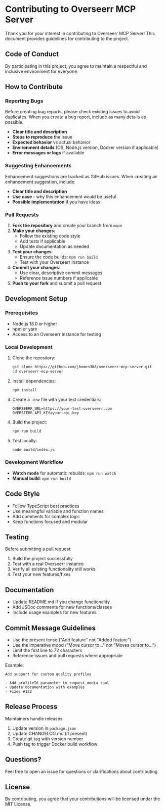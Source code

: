 # Contributing to Overseerr MCP Server

Thank you for your interest in contributing to Overseerr MCP Server! This document provides guidelines for contributing to the project.

## Code of Conduct

By participating in this project, you agree to maintain a respectful and inclusive environment for everyone.

## How to Contribute

### Reporting Bugs

Before creating bug reports, please check existing issues to avoid duplicates. When you create a bug report, include as many details as possible:

- **Clear title and description**
- **Steps to reproduce** the issue
- **Expected behavior** vs actual behavior
- **Environment details** (OS, Node.js version, Docker version if applicable)
- **Error messages or logs** if available

### Suggesting Enhancements

Enhancement suggestions are tracked as GitHub issues. When creating an enhancement suggestion, include:

- **Clear title and description**
- **Use case** - why this enhancement would be useful
- **Possible implementation** if you have ideas

### Pull Requests

1. **Fork the repository** and create your branch from `main`
2. **Make your changes**:
   - Follow the existing code style
   - Add tests if applicable
   - Update documentation as needed
3. **Test your changes**:
   - Ensure the code builds: `npm run build`
   - Test with your Overseerr instance
4. **Commit your changes**:
   - Use clear, descriptive commit messages
   - Reference issue numbers if applicable
5. **Push to your fork** and submit a pull request

## Development Setup

### Prerequisites

- Node.js 18.0 or higher
- npm or yarn
- Access to an Overseerr instance for testing

### Local Development

1. Clone the repository:
   ```bash
   git clone https://github.com/jhomen368/overseerr-mcp-server.git
   cd overseerr-mcp-server
   ```

2. Install dependencies:
   ```bash
   npm install
   ```

3. Create a `.env` file with your test credentials:
   ```env
   OVERSEERR_URL=https://your-test-overseerr.com
   OVERSEERR_API_KEY=your-api-key
   ```

4. Build the project:
   ```bash
   npm run build
   ```

5. Test locally:
   ```bash
   node build/index.js
   ```

### Development Workflow

- **Watch mode** for automatic rebuilds: `npm run watch`
- **Manual build**: `npm run build`

## Code Style

- Follow TypeScript best practices
- Use meaningful variable and function names
- Add comments for complex logic
- Keep functions focused and modular

## Testing

Before submitting a pull request:

1. Build the project successfully
2. Test with a real Overseerr instance
3. Verify all existing functionality still works
4. Test your new features/fixes

## Documentation

- Update README.md if you change functionality
- Add JSDoc comments for new functions/classes
- Include usage examples for new features

## Commit Message Guidelines

- Use the present tense ("Add feature" not "Added feature")
- Use the imperative mood ("Move cursor to..." not "Moves cursor to...")
- Limit the first line to 72 characters
- Reference issues and pull requests where appropriate

Example:
```
Add support for custom quality profiles

- Add profileId parameter to request_media tool
- Update documentation with examples
- Fixes #123
```

## Release Process

Maintainers handle releases:

1. Update version in `package.json`
2. Update CHANGELOG.md (if present)
3. Create git tag with version number
4. Push tag to trigger Docker build workflow

## Questions?

Feel free to open an issue for questions or clarifications about contributing.

## License

By contributing, you agree that your contributions will be licensed under the MIT License.
